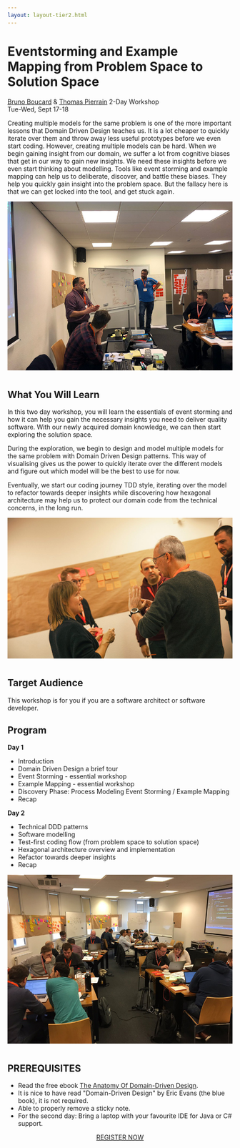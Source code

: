 ```yaml
---
layout: layout-tier2.html
---
```

<div class="container section workshop-single-page">
    <!-- begin workshop element -->
    <div class="row">
      <div class="col-xs-12 col-sm-2">
            <div class="speaker-container">
                <div class="co-workshop-img bruno-and-thomas no-hover"></div>
                </div>
            </div>
            <div class="col-xs-12 col-sm-8 content">
                <h1 class="section-header">Eventstorming and Example Mapping from Problem Space to Solution Space</h1>
                <span class="speaker-name"><a href="../speakers/bruno-boucard.html">Bruno Boucard</a> &amp; <a href="../speakers/thomas-pierrain.html">Thomas Pierrain</a></span>
                <span class="duration">2-Day Workshop<br>Tue-Wed, Sept 17-18</span>
                <p>Creating multiple models for the same problem is one of the more important lessons that Domain Driven Design teaches us. It is a lot cheaper to quickly iterate over them and throw away less useful prototypes before we even start coding. However, creating multiple models can be hard. When we begin gaining insight from our domain, we suffer a lot from cognitive biases that get in our way to gain new insights. We need these insights before we even start thinking about modelling. Tools like event storming and example mapping can help us to deliberate, discover, and battle these biases. They help you quickly gain insight into the problem space. But the fallacy here is that we can get locked into the tool, and get stuck again.</p>
                <img src="../img/workshop/Workshop-Bruno-Thomas-2.jpg" class="speaker--workshop-content-img" alt="" style="margin-bottom: 10px">
                <h2 class="speaker-subheader">What You Will Learn</h2>
                <p>In this two day workshop, you will learn the essentials of event storming and how it can help you gain the necessary insights you need to deliver quality software. With our newly acquired domain knowledge, we can then start exploring the solution space.</p>
                <p>During the exploration, we begin to design and model multiple models for the same problem with Domain Driven Design patterns. This way of visualising gives us the power to quickly iterate over the different models and figure out which model will be the best to use for now.</p>
                <p>Eventually, we start our coding journey TDD style, iterating over the model to refactor towards deeper insights while discovering how hexagonal architecture may help us to protect our domain code from the technical concerns, in the long run.</p>
                <img src="../img/workshop/Workshop-Bruno-Thomas-3.jpg" class="speaker--workshop-content-img" alt="" style="margin-bottom: 10px">
                <h2 class="speaker-subheader">Target Audience</h2>
                <p>This workshop is for you if you are a software architect or software developer.</p>
                <h2 class="speaker-subheader">Program</h2>
                <p><strong>Day 1</strong></p>
                <ul>
                    <li>Introduction</li>
                    <li>Domain Driven Design a brief tour</li>
                    <li>Event Storming - essential workshop</li>
                    <li>Example Mapping - essential workshop</li>
                    <li>Discovery Phase: Process Modeling Event Storming / Example Mapping</li>
                    <li>Recap</li>
                </ul>
                <p><strong>Day 2</strong></p>
                <ul>
                    <li>Technical DDD patterns</li>
                    <li>Software modelling</li>
                    <li>Test-first coding flow (from problem space to solution space)</li>
                    <li>Hexagonal architecture overview and implementation</li>
                    <li>Refactor towards deeper insights</li>
                    <li>Recap</li>
                </ul>
                <img src="../img/workshop/Workshop-Bruno-Thomas-1.jpg" class="speaker--workshop-content-img" alt="" style="margin-bottom: 10px">
                <h2 class="speaker-subheader">PREREQUISITES</h2>
                <ul>
                    <li>Read the free ebook <a href="https://leanpub.com/theanatomyofdomain-drivendesign">The Anatomy Of Domain-Driven Design</a>.</li>
                    <li>It is nice to have read "Domain-Driven Design" by Eric Evans (the blue book), it is not required.</li>
                    <li>Able to properly remove a sticky note.</li>
                    <li>For the second day: Bring a laptop with your favourite IDE for Java or C# support.</li>
                </ul>
                <div class="col-xs-12" align="center">
                    <a class="btn get-ticket-btn" href="https://ti.to/eddd/explore-ddd-2019">REGISTER NOW</a>
                </div>
            </div>
        </div>
    </div>
</div> <!-- container -->
